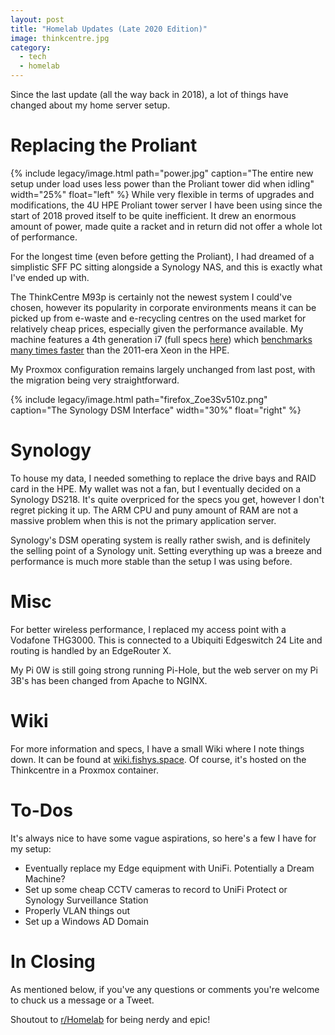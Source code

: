 ```yaml
---
layout: post
title: "Homelab Updates (Late 2020 Edition)"
image: thinkcentre.jpg
category:
  - tech
  - homelab
---
```


Since the last update (all the way back in 2018), a lot of things have changed about my home server setup.

# Replacing the Proliant
{% include legacy/image.html path="power.jpg" caption="The entire new setup under load uses less power than the Proliant tower did when idling" width="25%" float="left" %}
While very flexible in terms of upgrades and modifications, the 4U HPE Proliant tower server I have been using since the start of 2018 proved itself to be quite inefficient. It drew an enormous amount of power, made quite a racket and in return did not offer a whole lot of performance.  

For the longest time (even before getting the Proliant), I had dreamed of a simplistic SFF PC sitting alongside a Synology NAS, and this is exactly what I've ended up with.

The ThinkCentre M93p is certainly not the newest system I could've chosen, however its popularity in corporate environments means it can be picked up from e-waste and e-recycling centres on the used market for relatively cheap prices, especially given the performance available.
My machine features a 4th generation i7 (full specs [here](https://wiki.fishys.space/doku.php?id=lab)) which [benchmarks many times faster](https://browser.geekbench.com/v4/cpu/compare/15561061?baseline=10417486) than the 2011-era Xeon in the HPE.

My Proxmox configuration remains largely unchanged from last post, with the migration being very straightforward.

{% include legacy/image.html path="firefox_Zoe3Sv510z.png" caption="The Synology DSM Interface" width="30%" float="right" %}
# Synology
To house my data, I needed something to replace the drive bays and RAID card in the HPE. My wallet was not a fan, but I eventually decided on a Synology DS218. It's quite overpriced for the specs you get, however I don't regret picking it up. The ARM CPU and puny amount of RAM are not a massive problem when this is not the primary application server.

Synology's DSM operating system is really rather swish, and is definitely the selling point of a Synology unit. Setting everything up was a breeze and performance is much more stable than the setup I was using before.

# Misc
For better wireless performance, I replaced my access point with a Vodafone THG3000. This is connected to a Ubiquiti Edgeswitch 24 Lite and routing is handled by an EdgeRouter X. 

My Pi 0W is still going strong running Pi-Hole, but the web server on my Pi 3B's has been changed from Apache to NGINX.

# Wiki
For more information and specs, I have a small Wiki where I note things down. It can be found at [wiki.fishys.space](https://fishys.space). Of course, it's hosted on the Thinkcentre in a Proxmox container.

# To-Dos
It's always nice to have some vague aspirations, so here's a few I have for my setup:
- Eventually replace my Edge equipment with UniFi. Potentially a Dream Machine?
- Set up some cheap CCTV cameras to record to UniFi Protect or Synology Surveillance Station
- Properly VLAN things out
- Set up a Windows AD Domain

# In Closing
As mentioned below, if you've any questions or comments you're welcome to chuck us a message or a Tweet.

Shoutout to [r/Homelab](https://reddit.com/r/homelab) for being nerdy and epic!